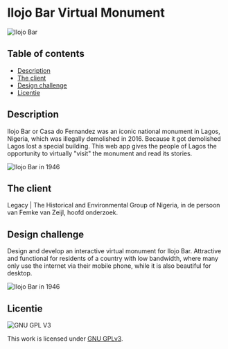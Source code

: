 # Ilojo Bar Virtual Monument

![Ilojo Bar](https://github.com/cmda-minor-web-cases/ilojo-bar/blob/main/assets/ilojo-bar.jpg?raw=true)

## Table of contents
  * [Description](#description)
  * [The client](#the-client)
  * [Design challenge](#design-challege)
  * [Licentie](#licentie)

## Description
Ilojo Bar or Casa do Fernandez was an iconic national monument in Lagos, Nigeria, which was illegally demolished in 2016. Because it got demolished Lagos lost a special building. This web app gives the people of Lagos the opportunity to virtually "visit" the monument and read its stories. 

![Ilojo Bar in 1946](https://github.com/cmda-minor-web-cases/ilojo-bar/blob/main/assets/ilojo-bar-1946.jpg?raw=true)

## The client
Legacy | The Historical and Environmental Group of Nigeria, in de persoon van Femke van Zeijl, hoofd onderzoek.

## Design challenge
Design and develop an interactive virtual monument for Ilojo Bar.
Attractive and functional for residents of a country with low bandwidth, where many only use the internet via their mobile phone, while it is also beautiful for desktop.

![Ilojo Bar in 1946](https://github.com/cmda-minor-web-cases/ilojo-bar/blob/main/assets/ilojo-bar-2015.jpg?raw=true)

## Licentie

![GNU GPL V3](https://www.gnu.org/graphics/gplv3-127x51.png)

This work is licensed under [GNU GPLv3](./LICENSE).
